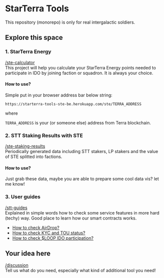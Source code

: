 # StarTerra Tools

This repository (monorepo) is only for real intergalactic soldiers.

## Explore this space

### 1. StarTerra Energy

[/ste-calculator](./ste-calculator)
<br> This project will help you calculate your StarTerra Energy points needed to participate in IDO by joining faction or squadron. It is always your choice.

#### How to use?

Simple put in your browser address bar below string:

`https://starterra-tools-ste-be.herokuapp.com/ste/TERRA_ADDRESS`

where

`TERRA_ADDRESS` is your (or someone else) address from Terra blockchain.

### 2. STT Staking Results with STE

[/ste-staking-results](./ste-staking-results)
<br> Periodically generated data including STT stakers, LP stakers and the value of STE splitted into factions.

#### How to use?

Just grab these data, maybe you are able to prepare some cool data vis? let me know!

### 3. User guides

[/stt-guides](./stt-guides)
<br> Explained in simple words how to check some service features in more hard (techy) way. Good place to learn how our smart contracts works.

- [How to check AirDrop?](./stt-guides/airdrop.md)
- [How to check KYC and TOU status?](./stt-guides/kyc_tou.md)
- [How to check $LOOP IDO participation?](./stt-guides/ido_loop.md)

## Your idea here

[/discussion](https://github.com/starterra/tools/discussions)
<br> Tell us what do you need, especially what kind of additional tool you need!